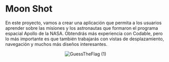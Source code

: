 # Moon Shot

En este proyecto, vamos a crear una aplicación que permita a los usuarios aprender sobre las misiones y los astronautas que formaron el programa espacial Apollo de la NASA. Obtendrás más experiencia con Codable, pero lo más importante es que también trabajarás con vistas de desplazamiento, navegación y muchos más diseños interesantes.


<p align="center">
  <img src="https://github.com/user-attachments/assets/187754d1-13a7-47a6-a8dd-cbe12d4c7824" alt="GuessTheFlag (1)" style="max-width: 100%; height: auto;">
</p>
